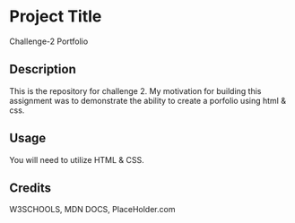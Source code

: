 # Project Title
Challenge-2 Portfolio 
## Description
This is the repository for challenge 2. My motivation for building this assignment was to demonstrate the ability to create a porfolio using html & css. 

## Usage
You will need to utilize HTML & CSS. 

## Credits
W3SCHOOLS, MDN DOCS, PlaceHolder.com
